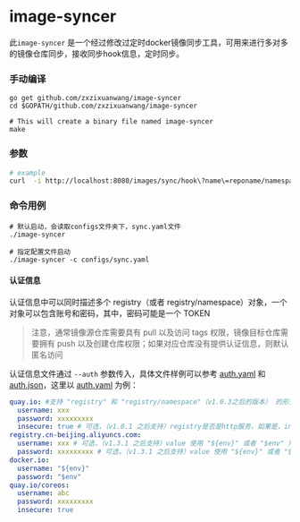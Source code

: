 # image-syncer

此`image-syncer` 是一个经过修改过定时docker镜像同步工具，可用来进行多对多的镜像仓库同步，接收同步hook信息，定时同步。

### 手动编译

```
go get github.com/zxzixuanwang/image-syncer
cd $GOPATH/github.com/zxzixuanwang/image-syncer

# This will create a binary file named image-syncer
make
```
### 参数
```bash
# example 
curl  -i http://localhost:8080/images/sync/hook\?name\=reponame/namespace/imagename\&tag\=1.0.3 -u $username:$password

```

### 命令用例

```shell
# 默认启动，会读取configs文件夹下，sync.yaml文件
./image-syncer 

# 指定配置文件启动
./image-syncer -c configs/sync.yaml

```
#### 认证信息

认证信息中可以同时描述多个 registry（或者 registry/namespace）对象，一个对象可以包含账号和密码，其中，密码可能是一个 TOKEN

> 注意，通常镜像源仓库需要具有 pull 以及访问 tags 权限，镜像目标仓库需要拥有 push 以及创建仓库权限；如果对应仓库没有提供认证信息，则默认匿名访问

认证信息文件通过 `--auth` 参数传入，具体文件样例可以参考 [auth.yaml](examples/auth.yaml) 和 [auth.json](examples/auth.json)，这里以 [auth.yaml](examples/auth.yaml) 为例：

```yaml
quay.io: #支持 "registry" 和 "registry/namespace"（v1.0.3之后的版本） 的形式，image-syncer 会自动为镜像同步规则中的每个源/目标 url 查找认证信息，并且使用对应认证信息进行进行访问，如果匹配到了多个，用“最长匹配”的那个作为最终结果
  username: xxx
  password: xxxxxxxxx
  insecure: true # 可选，（v1.0.1 之后支持）registry是否是http服务，如果是，insecure 字段需要为 true，默认是 false
registry.cn-beijing.aliyuncs.com:
  username: xxx # 可选，（v1.3.1 之后支持）value 使用 "${env}" 或者 "$env" 形式可以引用环境变量
  password: xxxxxxxxx # 可选，（v1.3.1 之后支持）value 使用 "${env}" 或者 "$env" 类型的字符串可以引用环境变量
docker.io:
  username: "${env}"
  password: "$env"
quay.io/coreos:
  username: abc
  password: xxxxxxxxx
  insecure: true
```
